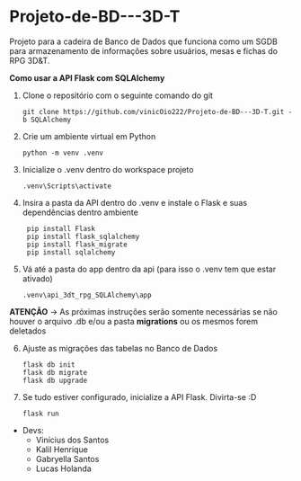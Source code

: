 # Projeto-de-BD---3D-T
Projeto para a cadeira de Banco de Dados que funciona como um SGDB para armazenamento de informações sobre usuários, mesas e fichas do RPG 3D&T.

**Como usar a API Flask com SQLAlchemy**
1. Clone o repositório com o seguinte comando do git

       git clone https://github.com/vinicOio222/Projeto-de-BD---3D-T.git -b SQLAlchemy
   
2. Crie um ambiente virtual em Python

       python -m venv .venv

3. Inicialize o .venv dentro do workspace projeto
   
       .venv\Scripts\activate

4. Insira a pasta da API dentro do .venv e instale o Flask e suas dependências dentro ambiente

        pip install Flask
        pip install flask_sqlalchemy
        pip install flask_migrate
        pip install sqlalchemy 

5. Vá até a pasta do app dentro da api (para isso o .venv tem que estar ativado)

       .venv\api_3dt_rpg_SQLAlchemy\app

**ATENÇÃO** -> As próximas instruções serão somente necessárias se não houver o arquivo .db e/ou a pasta **migrations** ou os mesmos forem deletados

6. Ajuste as migrações das tabelas no Banco de Dados

       flask db init
       flask db migrate
       flask db upgrade

7. Se tudo estiver configurado, inicialize a API Flask. Divirta-se :D

       flask run
       
* Devs:
  - Vinícius dos Santos
  - Kalil Henrique 
  - Gabryella Santos
  - Lucas Holanda
